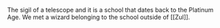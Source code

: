 The sigil of a telescope and it is a school that dates back to the Platinum Age.
We met a wizard belonging to the school outside of [[Zul]].